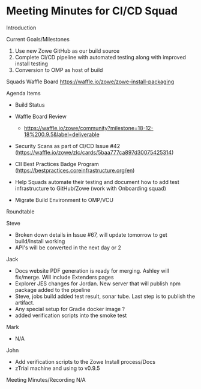 # Meeting Minutes for CI/CD Squad

Introduction

Current Goals/Milestones

1. Use new Zowe GitHub as our build source
2. Complete CI/CD pipeline with automated testing along with improved install testing
3. Conversion to OMP as host of build

Squads Waffle Board
https://waffle.io/zowe/zowe-install-packaging

Agenda Items

- Build Status
- Waffle Board Review
  - https://waffle.io/zowe/community?milestone=18-12-18%200.9.5&label=deliverable

- Security Scans as part of CI/CD Issue #42 (https://waffle.io/zowe/zlc/cards/5baa777ca897d30075425314)
- CII Best Practices Badge Program (https://bestpractices.coreinfrastructure.org/en)
- Help Squads automate their testing and document how to add test infrastructure to GitHub/Zowe (work with Onboarding squad)
- Migrate Build Environment to OMP/VCU

Roundtable

Steve
- Broken down details in Issue #67, will update tomorrow to get build/install working
- API's will be converted in the next day or 2

Jack
- Docs website PDF generation is ready for merging. Ashley will fix/merge. Will include Extenders pages
- Explorer JES changes for Jordan. New server that will publish npm package added to the pipeline
- Steve, jobs build added test result, sonar tube. Last step is to publish the artifact.
- Any special setup for Gradle docker image ?
- added verification scripts into the smoke test

Mark
- N/A

John
- Add verification scripts to the Zowe Install process/Docs
- zTrial machine and using to v0.9.5

Meeting Minutes/Recording
N/A
